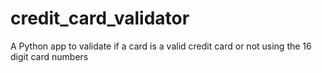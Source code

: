 # credit_card_validator
A Python app to validate if a card is a valid credit card or not using the 16 digit card numbers
